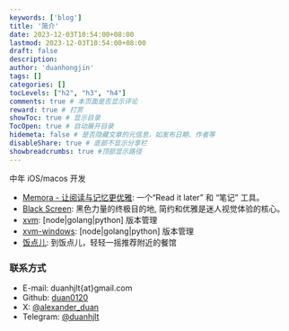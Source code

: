 ```yaml
---
keywords: ['blog']
title: '简介'
date: 2023-12-03T10:54:00+08:00
lastmod: 2023-12-03T10:54:00+08:00
draft: false
description: 
author: 'duanhongjin'
tags: []
categories: []
tocLevels: ["h2", "h3", "h4"]
comments: true # 本页面是否显示评论
reward: true # 打赏
showToc: true # 显示目录
TocOpen: true # 自动展开目录
hidemeta: false # 是否隐藏文章的元信息，如发布日期、作者等
disableShare: true # 底部不显示分享栏
showbreadcrumbs: true #顶部显示路径
---
```


中年 iOS/macos 开发

- [Memora - 让阅读与记忆更优雅](https://www.memora.top): 一个“Read it later” 和 “笔记” 工具。
- [Black Screen](https://www.blackscreennow.space): 黑色力量的终极目的地, 简约和优雅是迷人视觉体验的核心。
- [xvm](https://github.com/duan0120/xvm): [node|golang|python] 版本管理
- [xvm-windows](https://github.com/duan0120/xvm-windows): [node|golang|python] 版本管理
- [饭点儿](https://fandianer.crazykids.tech): 到饭点儿，轻轻一摇推荐附近的餐馆

### 联系方式

- E-mail: duanhjlt{at}gmail.com
- Github: [duan0120](https://github.com/duan0120)
- X: [@alexander_duan](https://x.com/alexander_duan)
- Telegram: [@duanhjlt](https://t.me/duanhjlt)
